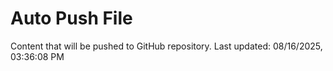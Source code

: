 # Auto Push File

Content that will be pushed to GitHub repository.
Last updated: 08/16/2025, 03:36:08 PM